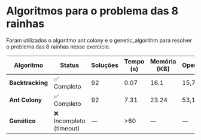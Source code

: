 # Algoritmos para o problema das 8 rainhas
Foram utilizados o algoritmo ant colony e o genetic_algorithm para resolver o problema das 8 rainhas nesse exercicio.

| Algoritmo        | Status                 | Soluções | Tempo (s) | Memória (KB) | Operações |
| ---------------- | ---------------------- | -------- | --------- | ------------ | --------- |
| **Backtracking** | ✅ Completo             | 92       | 0.07      | 16.1         | 15,720    |
| **Ant Colony**   | ✅ Completo             | 92       | 7.31      | 23.24        | 53,190    |
| **Genético**     | ❌ Incompleto (timeout) | —        | >60       | —            | —         |
